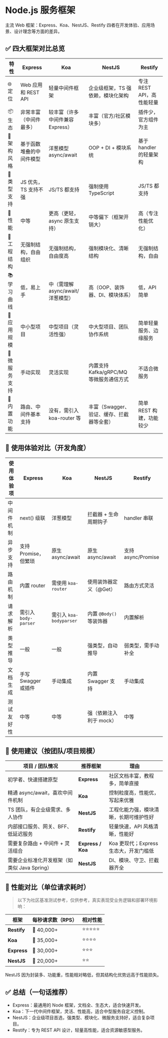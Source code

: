 # Node.js 服务框架

主流 Web 框架：Express、Koa、NestJS、Restify 四者在开发体验、应用场景、设计理念等方面的差异。

## ✅ 四大框架对比总览

| 特性          | **Express**              | **Koa**                           | **NestJS**                                | **Restify**               |
| ------------- | ------------------------ | --------------------------------- | ----------------------------------------- | ------------------------- |
| 🌐 定位       | Web 应用和 REST API      | 轻量中间件框架                    | 企业级框架，TS 强依赖，模块化架构         | 专注 REST API，高性能轻量 |
| 📦 生态       | 非常丰富（中间件最多）   | 较丰富（许多中间件兼容 Express）  | 丰富（官方/社区模块多）                   | 插件少，官方组件为主      |
| 🧠 架构风格   | 基于函数堆叠的中间件模型 | 洋葱模型 async/await              | OOP + DI + 模块系统                       | 基于 handler 的轻量架构   |
| 🧪 类型支持   | JS 优先，TS 支持不强     | JS/TS 都支持                      | 强制使用 TypeScript                       | JS/TS 都支持              |
| 🚀 性能       | 中等                     | 更高（更轻，async 原生支持）      | 中等偏下（框架开销大）                    | 高（专注性能优化）        |
| 🧱 工程结构   | 无强制结构，自由组织     | 无强制结构，自由度高              | 强制模块化、清晰结构                      | 无强制结构，自由          |
| 📚 学习曲线   | 低，易上手               | 中（需理解 async/await/洋葱模型） | 高（OOP、装饰器、DI、模块体系）           | 低，API 简单              |
| 🎯 应用规模   | 中小型项目               | 中型项目（灵活性强）              | 中大型项目、团队协作系统                  | 简单轻量服务、边缘服务    |
| 🔧 微服务支持 | 手动实现                 | 灵活实现                          | 内置支持 Kafka/gRPC/MQ 等微服务通信方式   | 不适合微服务              |
| 🧩 内置功能   | 路由、中间件基本支持     | 没有，需引入 koa-router 等        | 丰富（Swagger、验证、缓存、拦截器等全套） | 简单 REST 构建，功能较少  |

## 🧩 使用体验对比（开发角度）

| 使用体验项 | Express              | Koa                     | NestJS                  | Restify            |
| ---------- | -------------------- | ----------------------- | ----------------------- | ------------------ |
| 中间件机制 | next() 级联          | 洋葱模型                | 拦截器 + 生命周期钩子   | handler 串联       |
| 异步支持   | 支持 Promise，但繁琐 | 原生 async/await        | 原生 async/await        | 支持 async/Promise |
| 路由机制   | 内置 router          | 需使用 `koa-router`     | 使用装饰器定义（@Get）  | 路由方式灵活       |
| 请求解析   | 需引入 `body-parser` | 需引入 `koa-bodyparser` | 内置 `@Body()` 等装饰器 | 内置解析           |
| 类型推导   | 一般                 | 一般                    | 强类型，自动推导        | 弱类型，需手动补全 |
| 文档生成   | 手写 Swagger 或插件  | 手动集成                | 内置 Swagger 支持       | 手动集成           |
| 测试友好性 | 中等                 | 中等                    | 强（依赖注入利于 mock） | 中等               |

## 🎯 使用建议（按团队/项目规模）

| 项目 / 团队情况                              | 推荐框架          | 理由                                   |
| -------------------------------------------- | ----------------- | -------------------------------------- |
| 初学者、快速搭建原型                         | **Express**       | 社区文档丰富，教程多，简单直接         |
| 精通 async/await，喜欢中间件机制             | **Koa**           | 控制粒度高，性能优，写起来优雅         |
| TS 团队，有企业级需求、多人协作              | **NestJS**        | 工程化能力强，模块清晰，长期可维护性好 |
| 内部接口服务、网关、BFF、低延迟服务          | **Restify**       | 轻量快速，API 风格清晰，性能好         |
| 需要复杂路由 + 中间件 + 灵活组合             | **Express / Koa** | Koa 更现代；Express 生态大，开发门槛低 |
| 需要企业标准化开发框架（如类似 Java Spring） | **NestJS**        | DI、模块、守卫、拦截器齐全             |

## 🚀 性能对比（单位请求耗时）

> 以下为社区基准测试参考，仅供参考，真实表现受业务逻辑和部署环境影响：

| 框架        | 每秒请求数（RPS） | 相对性能   |
| ----------- | ----------------- | ---------- |
| **Restify** | 🚀 40,000+        | ⭐⭐⭐⭐⭐ |
| **Koa**     | 🚀 35,000+        | ⭐⭐⭐⭐   |
| **Express** | 🚀 30,000+        | ⭐⭐⭐     |
| **NestJS**  | 🚀 20,000+        | ⭐⭐       |

NestJS 因为封装多、功能重，性能相对略低，但其结构化优势远高于性能损失。

## ✅ 总结（一句话推荐）

- Express：最通用的 Node 框架，文档全、生态大，适合快速开发。
- Koa：下一代中间件框架，灵活、性能高，适合中型服务自定义控制。
- NestJS：企业级项目首选，强类型、模块化、微服务支持好，适合复杂项目。
- Restify：专为 REST API 设计，轻量高性能，适合资源敏感型服务。
